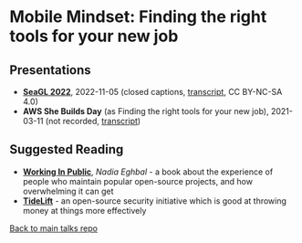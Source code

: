 # Mobile Mindset: Finding the right tools for your new job

## Presentations

- [**SeaGL 2022**](https://archive.org/details/SeaGL2022-Dawn_E_Collett-Finding_the_right_tools_for_your_new_job), 2022-11-05 (closed captions, [transcript](transcript-seagl.md), CC BY-NC-SA 4.0)
- **AWS She Builds Day** (as Finding the right tools for your new job), 2021-03-11 (not recorded, [transcript](transcript-shebuilds.md))

## Suggested Reading

* [**Working In Public**](https://press.stripe.com/working-in-public), *Nadia Eghbal* - a book about the experience of people who maintain popular open-source projects, and how overwhelming it can get
* [**TideLift**](https://tidelift.com) - an open-source security initiative which is good at throwing money at things more effectively

[Back to main talks repo](https://github.com/lisushka/talks)

